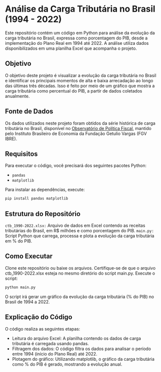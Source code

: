 # Análise da Carga Tributária no Brasil (1994 - 2022)

Este repositório contém um código em Python para análise da evolução da carga tributária no Brasil, expressa como porcentagem do PIB, desde a implementação do Plano Real em 1994 até 2022. A análise utiliza dados disponibilizados em uma planilha Excel que acompanha o projeto.

## Objetivo

O objetivo deste projeto é visualizar a evolução da carga tributária no Brasil e identificar os principais momentos de alta e baixa arrecadação ao longo das últimas três décadas. Isso é feito por meio de um gráfico que mostra a carga tributária como percentual do PIB, a partir de dados coletados anualmente.

## Fonte de Dados

Os dados utilizados neste projeto foram obtidos da série histórica de carga tributária no Brasil, disponível no [Observatório de Política Fiscal](https://observatorio-politica-fiscal.ibre.fgv.br/series-historicas/carga-tributaria/carga-tributaria-no-brasil-1990-2022), mantido pelo Instituto Brasileiro de Economia da Fundação Getulio Vargas (FGV IBRE).

## Requisitos

Para executar o código, você precisará dos seguintes pacotes Python:

- `pandas`
- `matplotlib`

Para instalar as dependências, execute:

```bash
pip install pandas matplotlib
````

## Estrutura do Repositório
`ctb_1990-2022.xlsx:` Arquivo de dados em Excel contendo as receitas tributárias do Brasil, em R$ milhões e como porcentagem do PIB.
`main.py:` Script Python que carrega, processa e plota a evolução da carga tributária em % do PIB.

## Como Executar
Clone este repositório ou baixe os arquivos.
Certifique-se de que o arquivo ctb_1990-2022.xlsx esteja no mesmo diretório do script main.py.
Execute o script:
```bash
python main.py
```
O script irá gerar um gráfico da evolução da carga tributária (% do PIB) no Brasil de 1994 a 2022.

## Explicação do Código
O código realiza as seguintes etapas:

- Leitura do arquivo Excel: A planilha contendo os dados de carga tributária é carregada usando pandas.
- Filtragem dos dados: O código filtra os dados para analisar o período entre 1994 (início do Plano Real) até 2022.
- Plotagem do gráfico: Utilizando matplotlib, o gráfico da carga tributária como % do PIB é gerado, mostrando a evolução anual.
